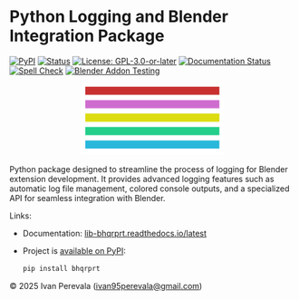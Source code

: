 <!--
SPDX-FileCopyrightText: 2025 Ivan Perevala <ivan95perevala@gmail.com>

SPDX-License-Identifier: GPL-3.0-or-later
-->

# Python Logging and Blender Integration Package

[![PyPI](https://img.shields.io/pypi/v/bhqrprt.svg)](https://pypi.org/project/bhqrprt/)
[![Status](https://img.shields.io/pypi/status/bhqrprt.svg)](https://pypi.org/project/bhqrprt/)
[![License: GPL-3.0-or-later](https://img.shields.io/badge/license-GPLv3-yellow.svg)](https://www.gnu.org/licenses/gpl-3.0-standalone.html)
[![Documentation Status](https://readthedocs.org/projects/lib-bhqrprt/badge/?version=latest)](https://lib-bhqrprt.readthedocs.io/latest)
[![Spell Check](https://github.com/ivan-perevala/lib_bhqrprt/actions/workflows/spellcheck.yml/badge.svg)](https://github.com/ivan-perevala/lib_bhqrprt/actions/workflows/spellcheck.yml)
[![Blender Addon Testing](https://github.com/ivan-perevala/lib_bhqrprt/actions/workflows/blender-test.yml/badge.svg)](https://github.com/ivan-perevala/lib_bhqrprt/actions/workflows/blender-test.yml)
<!-- ![Tests](https://github.com/ivan-perevala/lib_bhqrprt/actions/workflows/python-tests.yml/badge.svg) -->

<p align="center">
    <img src="https://raw.githubusercontent.com/ivan-perevala/lib_bhqrprt/main/.github/images/logo-dark.svg" alt="Logo" style="width:50%; height:auto;">
</p>

Python package designed to streamline the process of logging for Blender extension development. It provides advanced logging features such as automatic log file management, colored console outputs, and a specialized API for seamless integration with Blender.

Links:

* Documentation: [lib-bhqrprt.readthedocs.io/latest](https://lib-bhqrprt.readthedocs.io/latest/)

* Project is [available on PyPI](https://pypi.org/project/bhqrprt/):

    ```powershell
    pip install bhqrprt
    ```

© 2025 Ivan Perevala (ivan95perevala@gmail.com)
